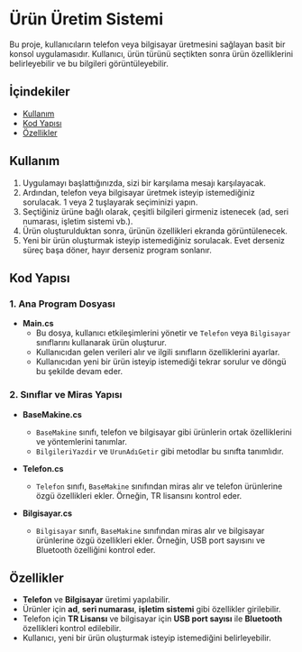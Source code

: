 # Ürün Üretim Sistemi

Bu proje, kullanıcıların telefon veya bilgisayar üretmesini sağlayan basit bir konsol uygulamasıdır. Kullanıcı, ürün türünü seçtikten sonra ürün özelliklerini belirleyebilir ve bu bilgileri görüntüleyebilir.

## İçindekiler
- [Kullanım](#kullanım)
- [Kod Yapısı](#kod-yapısı)
- [Özellikler](#özellikler)

## Kullanım

1. Uygulamayı başlattığınızda, sizi bir karşılama mesajı karşılayacak.
2. Ardından, telefon veya bilgisayar üretmek isteyip istemediğiniz sorulacak. 1 veya 2 tuşlayarak seçiminizi yapın.
3. Seçtiğiniz ürüne bağlı olarak, çeşitli bilgileri girmeniz istenecek (ad, seri numarası, işletim sistemi vb.).
4. Ürün oluşturulduktan sonra, ürünün özellikleri ekranda görüntülenecek.
5. Yeni bir ürün oluşturmak isteyip istemediğiniz sorulacak. Evet derseniz süreç başa döner, hayır derseniz program sonlanır.

## Kod Yapısı

### 1. Ana Program Dosyası
- **Main.cs**
  - Bu dosya, kullanıcı etkileşimlerini yönetir ve `Telefon` veya `Bilgisayar` sınıflarını kullanarak ürün oluşturur.
  - Kullanıcıdan gelen verileri alır ve ilgili sınıfların özelliklerini ayarlar.
  - Kullanıcıdan yeni bir ürün isteyip istemediği tekrar sorulur ve döngü bu şekilde devam eder.

### 2. Sınıflar ve Miras Yapısı
- **BaseMakine.cs**
  - `BaseMakine` sınıfı, telefon ve bilgisayar gibi ürünlerin ortak özelliklerini ve yöntemlerini tanımlar. 
  - `BilgileriYazdir` ve `UrunAdıGetir` gibi metodlar bu sınıfta tanımlıdır.
  
- **Telefon.cs**
  - `Telefon` sınıfı, `BaseMakine` sınıfından miras alır ve telefon ürünlerine özgü özellikleri ekler. Örneğin, TR lisansını kontrol eder.
  
- **Bilgisayar.cs**
  - `Bilgisayar` sınıfı, `BaseMakine` sınıfından miras alır ve bilgisayar ürünlerine özgü özellikleri ekler. Örneğin, USB port sayısını ve Bluetooth özelliğini kontrol eder.

## Özellikler

- **Telefon** ve **Bilgisayar** üretimi yapılabilir.
- Ürünler için **ad**, **seri numarası**, **işletim sistemi** gibi özellikler girilebilir.
- Telefon için **TR Lisansı** ve bilgisayar için **USB port sayısı** ile **Bluetooth** özellikleri kontrol edilebilir.
- Kullanıcı, yeni bir ürün oluşturmak isteyip istemediğini belirleyebilir.
